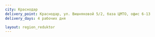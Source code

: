 ```yaml
---
city: Краснодар
delivery_point: Краснодар, ул. Вишняковой 5/2, база ЦМТО, офис 6-13
delivery_days: 4 рабочих дня

layout: region_reduktor
---
```

